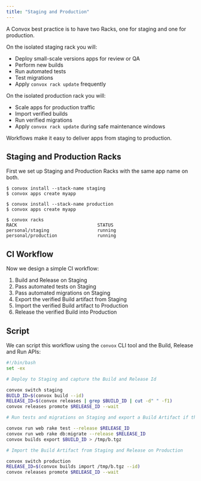 ```yaml
---
title: "Staging and Production"
---
```


A Convox best practice is to have two Racks, one for staging and one for production. 

On the isolated staging rack you will:

* Deploy small-scale versions apps for review or QA
* Perform new builds
* Run automated tests
* Test migrations
* Apply `convox rack update` frequently

On the isolated production rack you will:

* Scale apps for production traffic
* Import verified builds
* Run verified migrations
* Apply `convox rack update` during safe maintenance windows

Workflows make it easy to deliver apps from staging to production.

## Staging and Production Racks

First we set up Staging and Production Racks with the same app name on both.

```
$ convox install --stack-name staging
$ convox apps create myapp

$ convox install --stack-name production
$ convox apps create myapp

$ convox racks
RACK                              STATUS
personal/staging                  running
personal/production               running
```

## CI Workflow

Now we design a simple CI workflow:

1. Build and Release on Staging
2. Pass automated tests on Staging
3. Pass automated migrations on Staging
4. Export the verified Build artifact from Staging
5. Import the verified Build artifact to Production
6. Release the verified Build into Production

## Script

We can script this workflow using the `convox` CLI tool and the Build, Release and Run APIs:

```bash
#!/bin/bash
set -ex

# Deploy to Staging and capture the Build and Release Id

convox switch staging
BUILD_ID=$(convox build --id)
RELEASE_ID=$(convox releases | grep $BUILD_ID | cut -d" " -f1)
convox releases promote $RELEASE_ID --wait

# Run tests and migrations on Staging and export a Build Artifact if they pass

convox run web rake test --release $RELEASE_ID
convox run web rake db:migrate --release $RELEASE_ID
convox builds export $BUILD_ID > /tmp/b.tgz

# Import the Build Artifact from Staging and Release on Production

convox switch production
RELEASE_ID=$(convox builds import /tmp/b.tgz --id)
convox releases promote $RELEASE_ID --wait
```